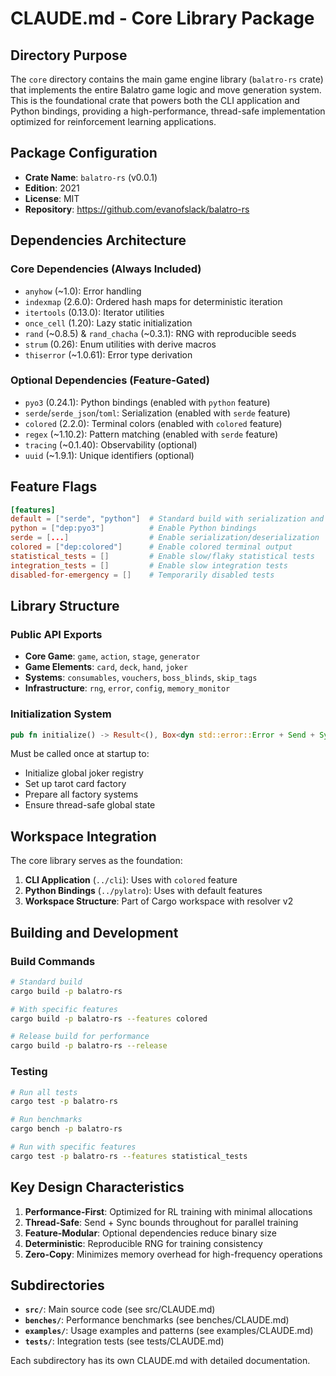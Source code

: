 # CLAUDE.md - Core Library Package

## Directory Purpose

The `core` directory contains the main game engine library (`balatro-rs` crate) that implements the entire Balatro game logic and move generation system. This is the foundational crate that powers both the CLI application and Python bindings, providing a high-performance, thread-safe implementation optimized for reinforcement learning applications.

## Package Configuration

- **Crate Name**: `balatro-rs` (v0.0.1)
- **Edition**: 2021
- **License**: MIT
- **Repository**: https://github.com/evanofslack/balatro-rs

## Dependencies Architecture

### Core Dependencies (Always Included)
- `anyhow` (~1.0): Error handling
- `indexmap` (2.6.0): Ordered hash maps for deterministic iteration
- `itertools` (0.13.0): Iterator utilities
- `once_cell` (1.20): Lazy static initialization
- `rand` (~0.8.5) & `rand_chacha` (~0.3.1): RNG with reproducible seeds
- `strum` (0.26): Enum utilities with derive macros
- `thiserror` (~1.0.61): Error type derivation

### Optional Dependencies (Feature-Gated)
- `pyo3` (0.24.1): Python bindings (enabled with `python` feature)
- `serde`/`serde_json`/`toml`: Serialization (enabled with `serde` feature)
- `colored` (2.2.0): Terminal colors (enabled with `colored` feature)
- `regex` (~1.10.2): Pattern matching (enabled with `serde` feature)
- `tracing` (~0.1.40): Observability (optional)
- `uuid` (~1.9.1): Unique identifiers (optional)

## Feature Flags

```toml
[features]
default = ["serde", "python"]  # Standard build with serialization and Python support
python = ["dep:pyo3"]          # Enable Python bindings
serde = [...]                  # Enable serialization/deserialization
colored = ["dep:colored"]      # Enable colored terminal output
statistical_tests = []         # Enable slow/flaky statistical tests
integration_tests = []         # Enable slow integration tests
disabled-for-emergency = []    # Temporarily disabled tests
```

## Library Structure

### Public API Exports
- **Core Game**: `game`, `action`, `stage`, `generator`
- **Game Elements**: `card`, `deck`, `hand`, `joker`
- **Systems**: `consumables`, `vouchers`, `boss_blinds`, `skip_tags`
- **Infrastructure**: `rng`, `error`, `config`, `memory_monitor`

### Initialization System
```rust
pub fn initialize() -> Result<(), Box<dyn std::error::Error + Send + Sync>>
```
Must be called once at startup to:
- Initialize global joker registry
- Set up tarot card factory
- Prepare all factory systems
- Ensure thread-safe global state

## Workspace Integration

The core library serves as the foundation:
1. **CLI Application** (`../cli`): Uses with `colored` feature
2. **Python Bindings** (`../pylatro`): Uses with default features
3. **Workspace Structure**: Part of Cargo workspace with resolver v2

## Building and Development

### Build Commands
```bash
# Standard build
cargo build -p balatro-rs

# With specific features
cargo build -p balatro-rs --features colored

# Release build for performance
cargo build -p balatro-rs --release
```

### Testing
```bash
# Run all tests
cargo test -p balatro-rs

# Run benchmarks
cargo bench -p balatro-rs

# Run with specific features
cargo test -p balatro-rs --features statistical_tests
```

## Key Design Characteristics

1. **Performance-First**: Optimized for RL training with minimal allocations
2. **Thread-Safe**: Send + Sync bounds throughout for parallel training
3. **Feature-Modular**: Optional dependencies reduce binary size
4. **Deterministic**: Reproducible RNG for training consistency
5. **Zero-Copy**: Minimizes memory overhead for high-frequency operations

## Subdirectories

- **`src/`**: Main source code (see src/CLAUDE.md)
- **`benches/`**: Performance benchmarks (see benches/CLAUDE.md)
- **`examples/`**: Usage examples and patterns (see examples/CLAUDE.md)
- **`tests/`**: Integration tests (see tests/CLAUDE.md)

Each subdirectory has its own CLAUDE.md with detailed documentation.
